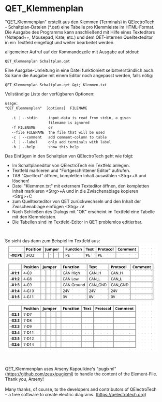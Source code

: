 # QET_Klemmenplan

&quot;QET_Klemmenplan&quot; erstellt aus den Klemmen (Terminals) in QElectroTech - Schaltplan-Dateien (*.qet) eine Tabelle pro Klemmleiste im HTML-Format.
Die Ausgabe des Programms kann anschließend mit Hilfe eines Texteditors (Notepad++, Mousepad, Kate, etc.) und dem QET-internen Quelltexteditor in ein Textfeld eingefügt und weiter bearbeitet werden.

allgemeiner Aufruf auf der Kommandozeile mit Ausgabe auf stdout:

```
QET_Klemmenplan Schaltplan.qet
```

Eine Ausgabe-Umleitung in eine Datei funktioniert selbstverständlich auch: So kann die Ausgabe mit einem Editor noch angepasst werden, falls nötig:

```
QET_Klemmenplan Schaltplan.qet &gt; Klemmen.txt
```

Vollständige Liste der verfügbaren Optionen:
```
usage:
"QET_Klemmenplan"  [options]  FILENAME

   -i | --stdin     input-data is read from stdin, a given
                    filename is ignored
   -f FILENAME      or
   --file FILENAME  the file that will be used
   -c | --comment   add comment-column to table
   -l | --label     only add terminals with label
   -h | --help      show this help
```

Das Einfügen in den Schaltplan von QElectroTech geht wie folgt:

*  Im Schaltplaneditor von QElectroTech ein Textfeld anlegen.
*  Textfeld markieren und "Fortgeschrittener Editor" aufrufen.
*  TAB "Quelltext" öffnen, kompletten Inhalt auswählen &lt;Strg&gt;+A und löschen!
*  Datei "Klemmen.txt" mit externem Texteditor öffnen, den kompletten Inhalt markieren &lt;Strg&gt;+A und in die Zwischenablage kopieren &lt;Strg&gt;+C
*  zum Quelltexteditor von QET zurückwechseln und den Inhalt der Zwischenablage einfügen &lt;Strg&gt;+V
*  Nach Schließen des Dialogs mit "OK" erscheint im Textfeld eine Tabelle mit den Klemmleisten.
*  Die Tabellen sind im Textfeld-Editor in QET problemlos editierbar.

<br>

So sieht das dann zum Beispiel im Textfeld aus:
<img src=beispiel.png>
<br>

<br>

QET_Klemmenplan uses Arseny Kapoulkine's &quot;pugixml&quot; (https://github.com/zeux/pugixml)
to handle the content of the Element-File. Thank you, Arseny! <br>
<br>
Many thanks, of course, to the developers and contributors of QElectroTech – a free software to create electric diagrams. (https://qelectrotech.org) <br>
